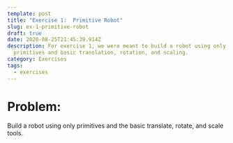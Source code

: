 ```yaml
---
template: post
title: "Exercise 1:  Primitive Robot"
slug: ex-1-primitive-robot
draft: true
date: 2020-08-25T21:45:39.914Z
description: For exercise 1, we were meant to build a robot using only
  primitives and basic translation, rotation, and scaling.
category: Exercises
tags:
  - exercises
---
```

# Problem:

Build a robot using only primitives and the basic translate, rotate, and scale tools.